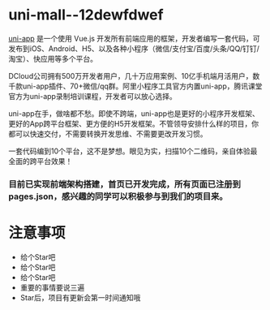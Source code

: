 # uni-mall--12dewfdwef
[uni-app](https://uniapp.dcloud.io/README) 是一个使用 Vue.js 开发所有前端应用的框架，开发者编写一套代码，可发布到iOS、Android、H5、以及各种小程序（微信/支付宝/百度/头条/QQ/钉钉/淘宝）、快应用等多个平台。

DCloud公司拥有500万开发者用户，几十万应用案例、10亿手机端月活用户，数千款uni-app插件、70+微信/qq群。阿里小程序工具官方内置uni-app，腾讯课堂官方为uni-app录制培训课程，开发者可以放心选择。

uni-app在手，做啥都不愁。即使不跨端，uni-app也是更好的小程序开发框架、更好的App跨平台框架、更方便的H5开发框架。不管领导安排什么样的项目，你都可以快速交付，不需要转换开发思维、不需要更改开发习惯。

一套代码编到10个平台，这不是梦想。眼见为实，扫描10个二维码，亲自体验最全面的跨平台效果！

### 目前已实现前端架构搭建，首页已开发完成，所有页面已注册到pages.json，感兴趣的同学可以积极参与到我们的项目来。

# 注意事项
- 给个Star吧
- 给个Star吧
- 给个Star吧
- 重要的事情要说三遍
- Star后，项目有更新会第一时间通知哦
